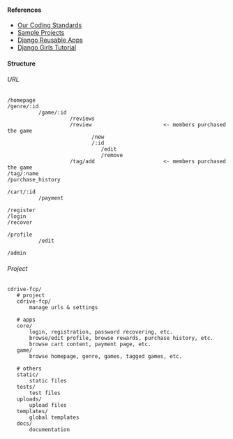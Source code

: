 #### References

- [Our Coding Standards](https://github.com/pyliaorachel/cdrive-fcp/blob/master/CODING_STANDARDS.md)
- [Sample Projects](https://github.com/django/djangoproject.com)
- [Django Reusable Apps](http://django-reusable-app-docs.readthedocs.io/en/latest/)
- [Django Girls Tutorial](https://tutorial.djangogirls.org/en/)

#### Structure

###### URL

```
/homepage
/genre/:id
          /game/:id
                    /reviews
                    /review                       <- members purchased the game
                           /new
                           /:id
                              /edit
                              /remove
                    /tag/add                      <- members purchased the game
/tag/:name
/purchase_history

/cart/:id
          /payment
          
/register
/login
/recover

/profile
          /edit
          
/admin
```

###### Project

```
cdrive-fcp/
   # project
   cdrive-fcp/
       manage urls & settings
       
   # apps
   core/
       login, registration, password recovering, etc.
       browse/edit profile, browse rewards, purchase history, etc.
       browse cart content, payment page, etc.
   game/
       browse homepage, genre, games, tagged games, etc.
       
   # others
   static/
       static files
   tests/
       test files
   uploads/
       upload files
   templates/
       global templates
   docs/
       documentation
```
